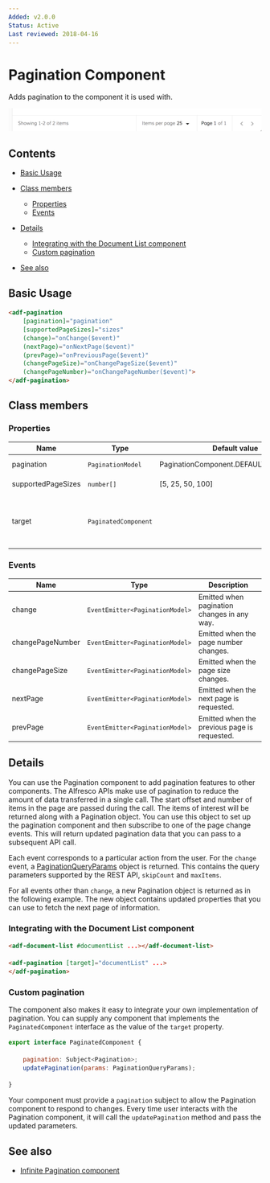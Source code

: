 ```yaml
---
Added: v2.0.0
Status: Active
Last reviewed: 2018-04-16
---
```


# Pagination Component

Adds pagination to the component it is used with.

![](../docassets/images/basic.png)

## Contents

-   [Basic Usage](#basic-usage)

-   [Class members](#class-members)

    -   [Properties](#properties)
    -   [Events](#events)

-   [Details](#details)

    -   [Integrating with the Document List component](#integrating-with-the-document-list-component)
    -   [Custom pagination](#custom-pagination)

-   [See also](#see-also)

## Basic Usage

```html
<adf-pagination
    [pagination]="pagination"
    [supportedPageSizes]="sizes"
    (change)="onChange($event)"
    (nextPage)="onNextPage($event)"
    (prevPage)="onPreviousPage($event)"
    (changePageSize)="onChangePageSize($event)"
    (changePageNumber)="onChangePageNumber($event)">
</adf-pagination>
```

## Class members

### Properties

| Name | Type | Default value | Description |
| -- | -- | -- | -- |
| pagination | `PaginationModel` |  PaginationComponent.DEFAULT_PAGINATION | Pagination object. |
| supportedPageSizes | `number[]` |  [5, 25, 50, 100] | An array of page sizes. |
| target | `PaginatedComponent` |  | Component that provides custom pagination support. |

### Events

| Name | Type | Description |
| -- | -- | -- |
| change | `EventEmitter<PaginationModel>` | Emitted when pagination changes in any way. |
| changePageNumber | `EventEmitter<PaginationModel>` | Emitted when the page number changes. |
| changePageSize | `EventEmitter<PaginationModel>` | Emitted when the page size changes. |
| nextPage | `EventEmitter<PaginationModel>` | Emitted when the next page is requested. |
| prevPage | `EventEmitter<PaginationModel>` | Emitted when the previous page is requested. |

## Details

You can use the Pagination component to add pagination features to other components. The Alfresco
APIs make use of pagination to reduce the amount of data transferred in a single call. The start offset
and number of items in the page are passed during the call. The items of interest will be
returned along with a Pagination object. You can use this object to set up the pagination component
and then subscribe to one of the page change events. This will return updated pagination data that you
can pass to a subsequent API call.

Each event corresponds to a particular action from the user. For the `change` event, a
[PaginationQueryParams](https://github.com/Alfresco/alfresco-ng2-components/blob/development/ng2-components/ng2-alfresco-core/src/components/pagination/pagination-query-params.interface.ts) object is returned. This contains the query
parameters supported by the REST API, `skipCount` and `maxItems`. 

For all events other than `change`, a new Pagination object is returned as in the following example. The
new object contains updated properties that you can use to fetch the next page of information.

### Integrating with the Document List component

```html
<adf-document-list #documentList ...></adf-document-list>

<adf-pagination [target]="documentList" ...>
</adf-pagination>
```

### Custom pagination

The component also makes it easy to integrate your own implementation of pagination.
You can supply any component that implements the `PaginatedComponent` interface as the value of the
`target` property.

```js
export interface PaginatedComponent {

    pagination: Subject<Pagination>;
    updatePagination(params: PaginationQueryParams);

}
```

Your component must provide a `pagination` subject to allow the Pagination component to respond to changes.
Every time user interacts with the Pagination component, it will call the `updatePagination` method
and pass the updated parameters.

## See also

-   [Infinite Pagination component](infinite-pagination.component.md)
